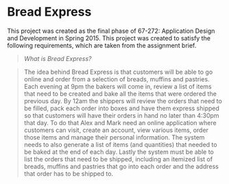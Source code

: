 # Bread Express

This project was created as the final phase of 67-272: Application Design and Development in Spring 2015. This project was created to satisfy the following requirements, which are taken from the assignment brief.

> *What is Bread Express?*

> The idea behind Bread Express is that customers will be able to go online and order from a selection of breads, muffins and pastries. Each evening at 9pm the bakers will come in, review a list of items that need to be created and bake all the items that were ordered the previous day. By 12am the shippers will review the orders that need to be filled, pack each order into boxes and have them express shipped so that customers will have their orders in hand no later than 4:30pm that day. 
> To do that Alex and Mark need an online application where customers can visit, create an account, view various items, order those items and manage their personal information. The system needs to also generate a list of items (and quantities) that needed to be baked at the end of each day. Lastly the system must be able to list the orders that need to be shipped, including an itemized list of breads, muffins and pastries that go into each order and the address that order has to be shipped to.
